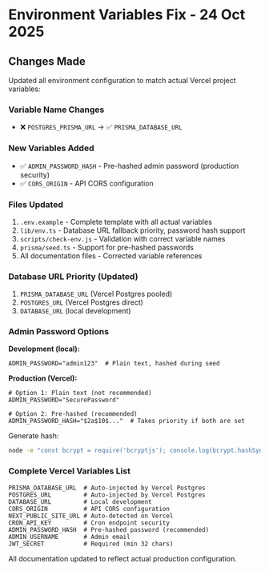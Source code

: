 # Environment Variables Fix - 24 Oct 2025

## Changes Made

Updated all environment configuration to match actual Vercel project variables:

### Variable Name Changes
- ❌ `POSTGRES_PRISMA_URL` → ✅ `PRISMA_DATABASE_URL`

### New Variables Added
- ✅ `ADMIN_PASSWORD_HASH` - Pre-hashed admin password (production security)
- ✅ `CORS_ORIGIN` - API CORS configuration

### Files Updated
1. `.env.example` - Complete template with all actual variables
2. `lib/env.ts` - Database URL fallback priority, password hash support
3. `scripts/check-env.js` - Validation with correct variable names
4. `prisma/seed.ts` - Support for pre-hashed passwords
5. All documentation files - Corrected variable references

### Database URL Priority (Updated)
1. `PRISMA_DATABASE_URL` (Vercel Postgres pooled)
2. `POSTGRES_URL` (Vercel Postgres direct)
3. `DATABASE_URL` (local development)

### Admin Password Options
**Development (local):**
```env
ADMIN_PASSWORD="admin123"  # Plain text, hashed during seed
```

**Production (Vercel):**
```env
# Option 1: Plain text (not recommended)
ADMIN_PASSWORD="SecurePassword"

# Option 2: Pre-hashed (recommended)
ADMIN_PASSWORD_HASH="$2a$10$..."  # Takes priority if both are set
```

Generate hash:
```bash
node -e "const bcrypt = require('bcryptjs'); console.log(bcrypt.hashSync('your-password', 10))"
```

### Complete Vercel Variables List
```
PRISMA_DATABASE_URL  # Auto-injected by Vercel Postgres
POSTGRES_URL         # Auto-injected by Vercel Postgres
DATABASE_URL         # Local development
CORS_ORIGIN          # API CORS configuration
NEXT_PUBLIC_SITE_URL # Auto-detected on Vercel
CRON_API_KEY         # Cron endpoint security
ADMIN_PASSWORD_HASH  # Pre-hashed password (recommended)
ADMIN_USERNAME       # Admin email
JWT_SECRET           # Required (min 32 chars)
```

All documentation updated to reflect actual production configuration.
